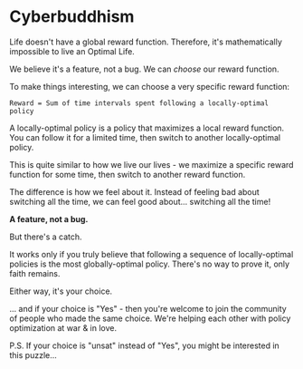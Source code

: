 # Cyberbuddhism

Life doesn't have a global reward function. Therefore, it's mathematically impossible to live an Optimal Life.

We believe it's a feature, not a bug. We can _choose_ our reward function.

To make things interesting, we can choose a very specific reward function:

`Reward = Sum of time intervals spent following a locally-optimal policy`

A locally-optimal policy is a policy that maximizes a local reward function. You can follow it for a limited time, then switch to another locally-optimal policy.

This is quite similar to how we live our lives - we maximize a specific reward function for some time, then switch to another reward function.

The difference is how we feel about it. Instead of feeling bad about switching all the time, we can feel good about... switching all the time!

**A feature, not a bug.**

But there's a catch.

It works only if you truly believe that following a sequence of locally-optimal policies is the most globally-optimal policy. There's no way to prove it, only faith remains.

Either way, it's your choice.

... and if your choice is "Yes" - then you're welcome to join the community of people who made the same choice. We're helping each other with policy optimization at war & in love.

P.S. If your choice is "unsat" instead of "Yes", you might be interested in this puzzle...
